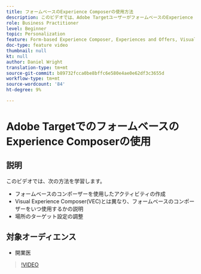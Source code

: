 ```yaml
---
title: フォームベースのExperience Composerの使用方法
description: このビデオでは、Adobe TargetユーザーがフォームベースのExperience Composerをいつどのように使用するかを示します。
role: Business Practitioner
level: Beginner
topic: Personalization
feature: Form-based Experience Composer, Experiences and Offers, Visual Experience Composer (VEC)
doc-type: feature video
thumbnail: null
kt: null
author: Daniel Wright
translation-type: tm+mt
source-git-commit: b89732fcca0be8bffc6e580e4ae0e62df3c3655d
workflow-type: tm+mt
source-wordcount: '84'
ht-degree: 9%

---
```



# Adobe TargetでのフォームベースのExperience Composerの使用

## 説明

このビデオでは、次の方法を学習します。

* フォームベースのコンポーザーを使用したアクティビティの作成
* Visual Experience Composer(VEC)とは異なり、フォームベースのコンポーザーをいつ使用するかの説明
* 場所のターゲット設定の調整

## 対象オーディエンス

* 開業医

>[!VIDEO](https://video.tv.adobe.com/v/17390/?quality=12)